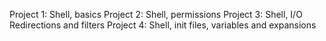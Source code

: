 Project 1: Shell, basics
Project 2: Shell, permissions
Project 3: Shell, I/O Redirections and filters
Project 4: Shell, init files, variables and expansions
